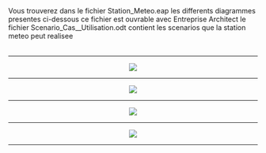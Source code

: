 
<table>
<tr>																									 
Vous trouverez dans le fichier Station_Meteo.eap les differents diagrammes presentes ci-dessous	 
ce fichier est ouvrable avec Entreprise Architect							 
le fichier Scenario_Cas__Utilisation.odt contient les scenarios que la station meteo peut realisee 
</tr>
</table>


---

<p  align="center">
  <img align="center" src ="https://zupimages.net/up/18/17/078u.png" />
</p>

---

<p  align="center">
  <img align="center" src ="https://zupimages.net/up/18/17/kinz.png" />
</p>

---

<p  align="center">
  <img align="center" src ="https://zupimages.net/up/18/17/jyk2.png" />
</p>

---

<p  align="center">
  <img align="center" src ="https://zupimages.net/up/18/17/fo1e.png" />
</p>

---